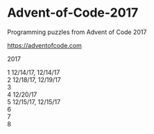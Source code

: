 # Advent-of-Code-2017

Programming puzzles from Advent of Code 2017

https://adventofcode.com

2017  

1 12/14/17, 12/14/17  
2 12/18/17, 12/19/17  
3  
4 12/20/17  
5 12/15/17, 12/15/17  
6  
7  
8   
  
